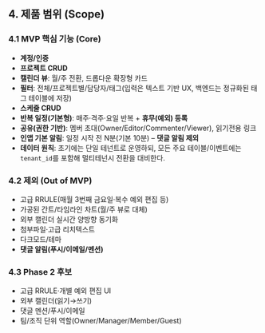 ## 4. 제품 범위 (Scope)

### 4.1 MVP 핵심 기능 (Core)
- **계정/인증**
- **프로젝트 CRUD**
- **캘린더 뷰**: 월/주 전환, 드롭다운 확장형 카드
 - **필터**: 전체/프로젝트별/담당자/태그(입력은 텍스트 기반 UX, 백엔드는 정규화된 태그 테이블에 저장)
- **스케줄 CRUD**
- **반복 일정(기본형)**: 매주·격주·요일 반복 + **휴무(예외) 등록**
- **공유(권한 기반)**: 멤버 초대(Owner/Editor/Commenter/Viewer), 읽기전용 링크
- **인앱 기본 알림**: 일정 시작 전 N분(기본 10분) – **댓글 알림 제외**
 - **데이터 원칙**: 초기에는 단일 테넌트로 운영하되, 모든 주요 테이블/이벤트에는 `tenant_id`를 포함해 멀티테넌시 전환을 대비한다.

### 4.2 제외 (Out of MVP)
- 고급 RRULE(매월 3번째 금요일·복수 예외 편집 등)
- 가공된 간트/타임라인 차트(월/주 뷰로 대체)
- 외부 캘린더 실시간 양방향 동기화
- 첨부파일·고급 리치텍스트
- 다크모드/테마
- **댓글 알림(푸시/이메일/멘션)**

### 4.3 Phase 2 후보
- 고급 RRULE·개별 예외 편집 UI
- 외부 캘린더(읽기→쓰기)
- 댓글 멘션/푸시/이메일
- 팀/조직 단위 역할(Owner/Manager/Member/Guest)
